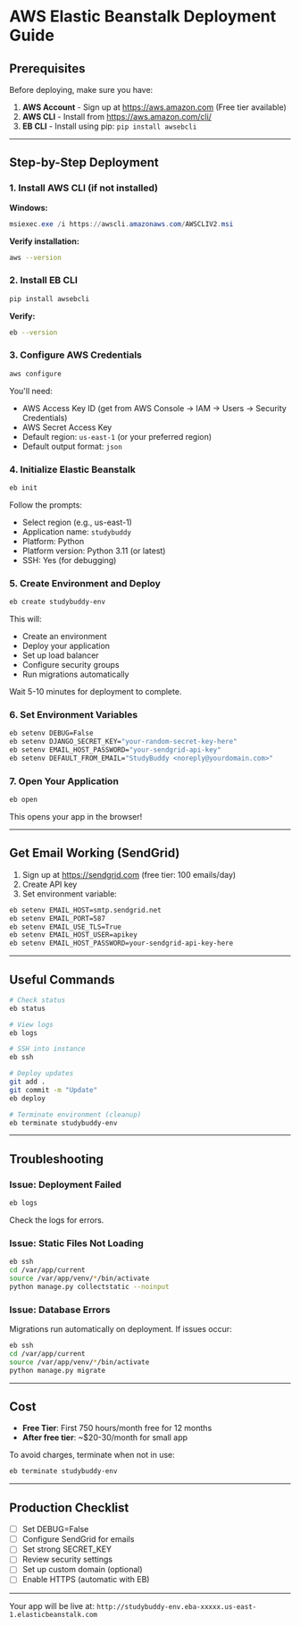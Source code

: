 # AWS Elastic Beanstalk Deployment Guide

## Prerequisites

Before deploying, make sure you have:

1. **AWS Account** - Sign up at https://aws.amazon.com (Free tier available)
2. **AWS CLI** - Install from https://aws.amazon.com/cli/
3. **EB CLI** - Install using pip: `pip install awsebcli`

---

## Step-by-Step Deployment

### 1. Install AWS CLI (if not installed)

**Windows:**
```powershell
msiexec.exe /i https://awscli.amazonaws.com/AWSCLIV2.msi
```

**Verify installation:**
```bash
aws --version
```

### 2. Install EB CLI

```bash
pip install awsebcli
```

**Verify:**
```bash
eb --version
```

### 3. Configure AWS Credentials

```bash
aws configure
```

You'll need:
- AWS Access Key ID (get from AWS Console → IAM → Users → Security Credentials)
- AWS Secret Access Key
- Default region: `us-east-1` (or your preferred region)
- Default output format: `json`

### 4. Initialize Elastic Beanstalk

```bash
eb init
```

Follow the prompts:
- Select region (e.g., us-east-1)
- Application name: `studybuddy`
- Platform: Python
- Platform version: Python 3.11 (or latest)
- SSH: Yes (for debugging)

### 5. Create Environment and Deploy

```bash
eb create studybuddy-env
```

This will:
- Create an environment
- Deploy your application
- Set up load balancer
- Configure security groups
- Run migrations automatically

Wait 5-10 minutes for deployment to complete.

### 6. Set Environment Variables

```bash
eb setenv DEBUG=False
eb setenv DJANGO_SECRET_KEY="your-random-secret-key-here"
eb setenv EMAIL_HOST_PASSWORD="your-sendgrid-api-key"
eb setenv DEFAULT_FROM_EMAIL="StudyBuddy <noreply@yourdomain.com>"
```

### 7. Open Your Application

```bash
eb open
```

This opens your app in the browser!

---

## Get Email Working (SendGrid)

1. Sign up at https://sendgrid.com (free tier: 100 emails/day)
2. Create API key
3. Set environment variable:

```bash
eb setenv EMAIL_HOST=smtp.sendgrid.net
eb setenv EMAIL_PORT=587
eb setenv EMAIL_USE_TLS=True
eb setenv EMAIL_HOST_USER=apikey
eb setenv EMAIL_HOST_PASSWORD=your-sendgrid-api-key-here
```

---

## Useful Commands

```bash
# Check status
eb status

# View logs
eb logs

# SSH into instance
eb ssh

# Deploy updates
git add .
git commit -m "Update"
eb deploy

# Terminate environment (cleanup)
eb terminate studybuddy-env
```

---

## Troubleshooting

### Issue: Deployment Failed
```bash
eb logs
```
Check the logs for errors.

### Issue: Static Files Not Loading
```bash
eb ssh
cd /var/app/current
source /var/app/venv/*/bin/activate
python manage.py collectstatic --noinput
```

### Issue: Database Errors
Migrations run automatically on deployment. If issues occur:
```bash
eb ssh
cd /var/app/current
source /var/app/venv/*/bin/activate
python manage.py migrate
```

---

## Cost

- **Free Tier**: First 750 hours/month free for 12 months
- **After free tier**: ~$20-30/month for small app

To avoid charges, terminate when not in use:
```bash
eb terminate studybuddy-env
```

---

## Production Checklist

- [ ] Set DEBUG=False
- [ ] Configure SendGrid for emails
- [ ] Set strong SECRET_KEY
- [ ] Review security settings
- [ ] Set up custom domain (optional)
- [ ] Enable HTTPS (automatic with EB)

---

Your app will be live at: `http://studybuddy-env.eba-xxxxx.us-east-1.elasticbeanstalk.com`

